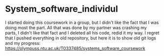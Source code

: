 # System_software_individul
I started doing this coursework in a group, but I didn't like the fact that I was doing most the part. All that was done by my partner was crashing my parts, I didn't like that fact and I deleted all his code, redid it my way. I regret that I pushed everything in old repository, but here it is to show old git logs and my progress: 
https://olympuss.ntu.ac.uk/T0337485/systems_software_coursework
